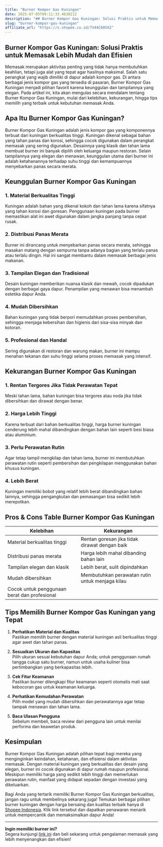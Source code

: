 ```yaml
---
title: "Burner Kompor Gas Kuningan"
date: 2025-07-05T09:11:33.463021Z
description: "## Burner Kompor Gas Kuningan: Solusi Praktis untuk Memasak Lebih Mudah dan Efisien..."
slug: "burner-kompor-gas-kuningan"
affiliate_url: "https://s.shopee.co.id/7V44C68VX2"
---
```

## Burner Kompor Gas Kuningan: Solusi Praktis untuk Memasak Lebih Mudah dan Efisien

Memasak merupakan aktivitas penting yang tidak hanya membutuhkan keahlian, tetapi juga alat yang tepat agar hasilnya maksimal. Salah satu perangkat yang wajib dimiliki di dapur adalah kompor gas. Di antara berbagai jenis kompor gas yang tersedia di pasaran, Burner Kompor Gas Kuningan menjadi pilihan favorit karena keunggulan dan tampilannya yang elegan. Pada artikel ini, kita akan mengulas secara mendalam tentang Burner Kompor Gas Kuningan, mulai dari kelebihan, kekurangan, hingga tips memilih yang terbaik untuk kebutuhan memasak Anda.

## Apa Itu Burner Kompor Gas Kuningan?

Burner Kompor Gas Kuningan adalah jenis kompor gas yang komponennya terbuat dari kuningan berkualitas tinggi. Kuningan dikenal sebagai bahan yang tahan panas dan korosi, sehingga cocok digunakan dalam perangkat memasak yang sering digunakan. Desainnya yang klasik dan tahan lama membuat burner ini banyak dipilih oleh keluarga maupun restoran. Selain tampilannya yang elegan dan menawan, keunggulan utama dari burner ini adalah ketahanannya terhadap suhu tinggi dan kemampuannya menyebarkan panas secara merata.

## Keunggulan Burner Kompor Gas Kuningan

### 1. Material Berkualitas Tinggi

Kuningan adalah bahan yang dikenal kokoh dan tahan lama karena sifatnya yang tahan korosi dan goresan. Penggunaan kuningan pada burner memastikan alat ini awet digunakan dalam jangka panjang tanpa cepat rusak.

### 2. Distribusi Panas Merata

Burner ini dirancang untuk menyebarkan panas secara merata, sehingga masakan matang dengan sempurna tanpa adanya bagian yang terlalu panas atau terlalu dingin. Hal ini sangat membantu dalam memasak berbagai jenis makanan.

### 3. Tampilan Elegan dan Tradisional

Desain kuningan memberikan nuansa klasik dan mewah, cocok dipadukan dengan berbagai gaya dapur. Penampilan yang menawan bisa menambah estetika dapur Anda.

### 4. Mudah Dibersihkan

Bahan kuningan yang tidak berpori memudahkan proses pembersihan, sehingga menjaga kebersihan dan higienis dari sisa-sisa minyak dan kotoran.

### 5. Profesional dan Handal

Sering digunakan di restoran dan warung makan, burner ini mampu menahan tekanan dan suhu tinggi selama proses memasak yang intensif.

## Kekurangan Burner Kompor Gas Kuningan

### 1. Rentan Tergores Jika Tidak Perawatan Tepat

Meski tahan lama, bahan kuningan bisa tergores atau noda jika tidak dibersihkan dan dirawat dengan benar.

### 2. Harga Lebih Tinggi

Karena terbuat dari bahan berkualitas tinggi, harga burner kuningan cenderung lebih mahal dibandingkan dengan bahan lain seperti besi biasa atau aluminium.

### 3. Perlu Perawatan Rutin

Agar tetap tampil mengkilap dan tahan lama, burner ini membutuhkan perawatan rutin seperti pembersihan dan pengkilapan menggunakan bahan khusus kuningan.

### 4. Lebih Berat

Kuningan memiliki bobot yang relatif lebih berat dibandingkan bahan lainnya, sehingga pengangkutan dan pemasangan bisa sedikit lebih merepotkan.

## Pros & Cons Table Burner Kompor Gas Kuningan

| **Kelebihan**                                   | **Kekurangan**                                            |
|------------------------------------------------|------------------------------------------------------------|
| Material berkualitas tinggi                    | Rentan goresan jika tidak dirawat dengan baik            |
| Distribusi panas merata                        | Harga lebih mahal dibanding bahan lain                     |
| Tampilan elegan dan klasik                     | Lebih berat, sulit dipindahkan                            |
| Mudah dibersihkan                             | Membutuhkan perawatan rutin untuk menjaga kilau          |
| Cocok untuk penggunaan berat dan profesional  |                                    |

## Tips Memilih Burner Kompor Gas Kuningan yang Tepat

1. **Perhatikan Material dan Kualitas**  
   Pastikan memilih burner dengan material kuningan asli berkualitas tinggi agar awet dan tahan panas.

2. **Sesuaikan Ukuran dan Kapasitas**  
   Pilih ukuran sesuai kebutuhan dapur Anda; untuk penggunaan rumah tangga cukup satu burner, namun untuk usaha kuliner bisa pertimbangkan yang berkapasitas lebih.

3. **Cek Fitur Keamanan**  
   Pastikan burner dilengkapi fitur keamanan seperti otomatis mati saat kebocoran gas untuk keamanan keluarga.

4. **Perhatikan Kemudahan Perawatan**  
   Pilih model yang mudah dibersihkan dan perawatannya agar tetap tampak menawan dan tahan lama.

5. **Baca Ulasan Pengguna**  
   Sebelum membeli, baca review dari pengguna lain untuk menilai performa dan keawetan produk.

## Kesimpulan

Burner Kompor Gas Kuningan adalah pilihan tepat bagi mereka yang menginginkan keindahan, ketahanan, dan efisiensi dalam aktivitas memasak. Dengan material kuningan yang berkualitas dan desain yang elegan, burner ini cocok digunakan di dapur rumah maupun profesional. Meskipun memiliki harga yang sedikit lebih tinggi dan memerlukan perawatan rutin, manfaat yang didapat sepadan dengan investasi yang dikeluarkan.

Bagi Anda yang tertarik memiliki Burner Kompor Gas Kuningan berkualitas, jangan ragu untuk membelinya sekarang juga! Temukan berbagai pilihan burner kuningan dengan harga bersaing dan kualitas terbaik hanya di [Shopee Indonesia](https://s.shopee.co.id/7V44C68VX2). Klik link tersebut dan dapatkan penawaran menarik untuk mempercantik dan memaksimalkan dapur Anda!

---

**Ingin memiliki burner ini?**  
Segera kunjungi [link ini](https://s.shopee.co.id/7V44C68VX2) dan beli sekarang untuk pengalaman memasak yang lebih menyenangkan dan efisien!